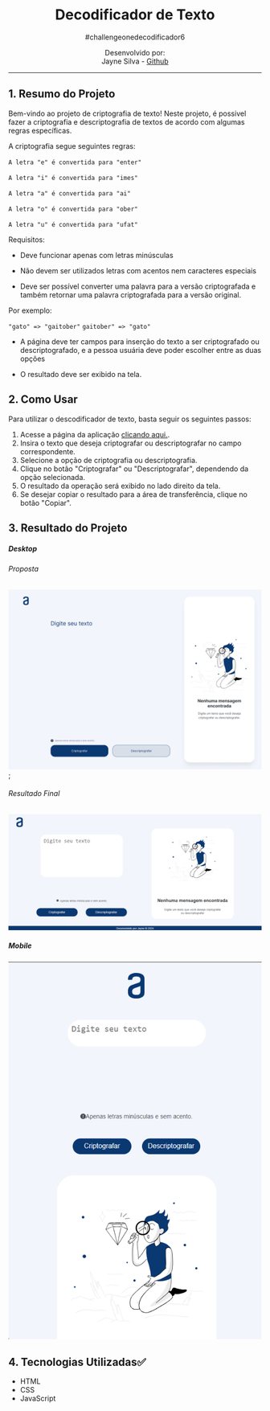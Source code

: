 <h1 align="center"> Decodificador de Texto </h1>

<div align="center">
#challengeonedecodificador6

Desenvolvido por:
<br>Jayne Silva - [Github](https://github.com/Za-Jayne)
</div>


***

## 1. Resumo do Projeto

Bem-vindo ao projeto de criptografia de texto! Neste projeto, é possivel fazer a criptografia e descriptografia de textos de acordo com algumas regras específicas.

A criptografia segue seguintes regras:



`A letra "e" é convertida para "enter"`

`A letra "i" é convertida para "imes"`

`A letra "a" é convertida para "ai"`

`A letra "o" é convertida para "ober"`

`A letra "u" é convertida para "ufat"`

Requisitos:

- Deve funcionar apenas com letras minúsculas

- Não devem ser utilizados letras com acentos nem caracteres especiais

- Deve ser possível converter uma palavra para a versão criptografada e também retornar uma palavra criptografada para a versão original.

Por exemplo:

`"gato" => "gaitober"`
`gaitober" => "gato"`

- A página deve ter campos para inserção do texto a ser criptografado ou descriptografado, e a pessoa usuária deve poder escolher entre as duas opções

- O resultado deve ser exibido na tela.


## 2. Como Usar
Para utilizar o descodificador de texto, basta seguir os seguintes passos:

1. Acesse a página da aplicação [clicando aqui.](https://github.com/Za-Jayne/projeto_decodificador-.git).
2. Insira o texto que deseja criptografar ou descriptografar no campo correspondente.
3. Selecione a opção de criptografia ou descriptografia.
4. Clique no botão "Criptografar" ou "Descriptografar", dependendo da opção selecionada.
5. O resultado da operação será exibido no lado direito da tela.
6. Se desejar copiar o resultado para a área de transferência, clique no botão "Copiar".


## 3. Resultado do Projeto

##### Desktop

###### Proposta
![Desktop](./assets/Decodificador%20-%20Desktop.png);

###### Resultado Final
![Result](./assets/imgDesktop.png)


##### Mobile

![Mobile](./assets/imgMobile.png)

## 4. Tecnologias Utilizadas✅

* HTML
* CSS
* JavaScript

